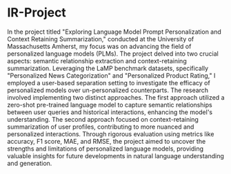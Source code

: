 # IR-Project
In the project titled "Exploring Language Model Prompt Personalization and Context Retaining Summarization," conducted at the University of Massachusetts Amherst, my focus was on advancing the field of personalized language models (PLMs). The project delved into two crucial aspects: semantic relationship extraction and context-retaining summarization. Leveraging the LaMP benchmark datasets, specifically "Personalized News Categorization" and "Personalized Product Rating," I employed a user-based separation setting to investigate the efficacy of personalized models over un-personalized counterparts. The research involved implementing two distinct approaches. The first approach utilized a zero-shot pre-trained language model to capture semantic relationships between user queries and historical interactions, enhancing the model's understanding. The second approach focused on context-retaining summarization of user profiles, contributing to more nuanced and personalized interactions. Through rigorous evaluation using metrics like accuracy, F1 score, MAE, and RMSE, the project aimed to uncover the strengths and limitations of personalized language models, providing valuable insights for future developments in natural language understanding and generation.
